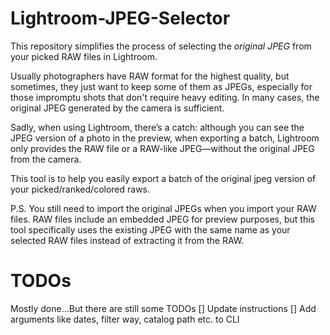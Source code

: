 # Lightroom-JPEG-Selector

This repository simplifies the process of selecting the *original JPEG* from your picked RAW files in Lightroom.

Usually photographers have RAW format for the highest quality, but sometimes, they just want to keep some of them as JPEGs, especially for those impromptu shots that don't require heavy editing. In many cases, the original JPEG generated by the camera is sufficient.

Sadly, when using Lightroom, there’s a catch: although you can see the JPEG version of a photo in the preview, when exporting a batch, Lightroom only provides the RAW file or a RAW-like JPEG—without the original JPEG from the camera.

This tool is to help you easily export a batch of the original jpeg version of your picked/ranked/colored raws.

P.S. You still need to import the original JPEGs when you import your RAW files. RAW files include an embedded JPEG for preview purposes, but this tool specifically uses the existing JPEG with the same name as your selected RAW files instead of extracting it from the RAW.

# TODOs
Mostly done...But there are still some TODOs
[] Update instructions
[] Add arguments like dates, filter way, catalog path etc. to CLI
